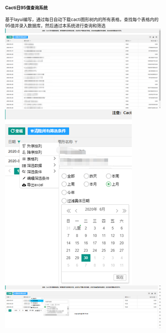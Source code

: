 #### Cacti日95值查询系统
基于layui编写，通过每日自动下载cacti图形树内的所有表格，查找每个表格内的95值并录入数据库，然后通过本系统进行查询和筛选
![总览](./img/1.png)
![日期筛选](./img/2.png)
![名称筛选](./img/3.png)
